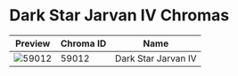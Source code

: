 # Dark Star Jarvan IV Chromas

| Preview | Chroma ID | Name |
|---------|-----------|------|
| ![59012](https://raw.communitydragon.org/latest/plugins/rcp-be-lol-game-data/global/default/v1/champion-chroma-images/59/59012.png) | 59012 | Dark Star Jarvan IV |